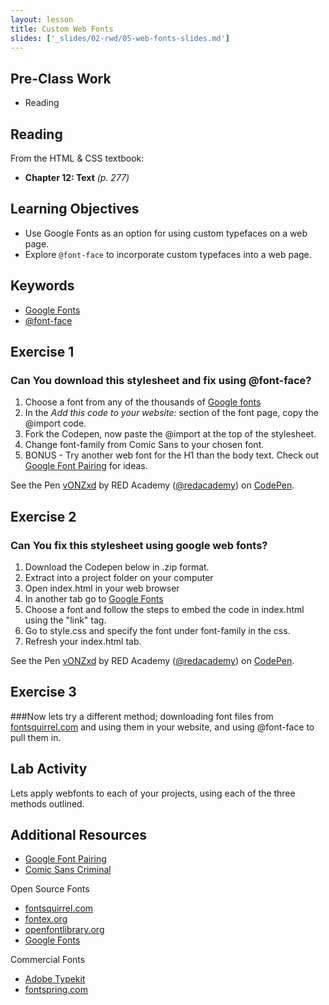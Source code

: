 ```yaml
---
layout: lesson
title: Custom Web Fonts
slides: ['_slides/02-rwd/05-web-fonts-slides.md']
---
```


## Pre-Class Work
- Reading

## Reading

From the HTML & CSS textbook:

- **Chapter 12: Text** *(p. 277)*

## Learning Objectives
 
- Use Google Fonts as an option for using custom typefaces on a web page.
- Explore `@font-face` to incorporate custom typefaces into a web page.

## Keywords

- [Google Fonts](https://developers.google.com/fonts/docs/getting_started)
- [@font-face](https://developer.mozilla.org/en-US/docs/Web/CSS/@font-face)

## Exercise 1

### Can You download this stylesheet and fix using @font-face?

1. Choose a font from any of the thousands of [Google fonts](https://www.google.com/fonts)
2. In the *Add this code to your website:* section of the font page, copy the @import code.
3. Fork the Codepen, now paste the @import at the top of the stylesheet.
4. Change font-family from Comic Sans to your chosen font.
5. BONUS - Try another web font for the H1 than the body text. Check out [Google Font Pairing](http://femmebot.github.io/google-type/) for ideas.



<p data-height="500" data-theme-id="0" data-slug-hash="vONZxd" data-default-tab="result" data-user="redacademy" class='codepen'>See the Pen <a href='http://codepen.io/redacademy/pen/vONZxd/'>vONZxd</a> by RED Academy (<a href='http://codepen.io/redacademy'>@redacademy</a>) on <a href='http://codepen.io'>CodePen</a>.</p>
<script async src="//assets.codepen.io/assets/embed/ei.js"></script>

## Exercise 2

### Can You fix this stylesheet using google web fonts?

1. Download the Codepen below in .zip format.
2. Extract into a project folder on your computer
3. Open index.html in your web browser
4. In another tab go to [Google Fonts](https://www.google.com/fonts#)
5. Choose a font and follow the steps to embed the code in index.html using the "link" tag.
6. Go to style.css and specify the font under font-family in the css.
8. Refresh your index.html tab.



<p data-height="500" data-theme-id="0" data-slug-hash="vONZxd" data-default-tab="result" data-user="redacademy" class='codepen'>See the Pen <a href='http://codepen.io/redacademy/pen/vONZxd/'>vONZxd</a> by RED Academy (<a href='http://codepen.io/redacademy'>@redacademy</a>) on <a href='http://codepen.io'>CodePen</a>.</p>
<script async src="//assets.codepen.io/assets/embed/ei.js"></script>

## Exercise 3

###Now lets try a different method; downloading font files from [fontsquirrel.com](http://www.fontsquirrel.com/) and using them in your website, and using @font-face to pull them in.



## Lab Activity

Lets apply webfonts to each of your projects, using each of the three methods outlined.

## Additional Resources

- [Google Font Pairing](http://femmebot.github.io/google-type/)
- [Comic Sans Criminal](http://www.comicsanscriminal.com/)

Open Source Fonts

- [fontsquirrel.com](http://www.fontsquirrel.com/)
- [fontex.org](http://www.fontex.org/)
- [openfontlibrary.org](http://openfontlibrary.org/)
- [Google Fonts](https://www.google.com/fonts#)

Commercial Fonts

- [Adobe Typekit](https://typekit.com/)
- [fontspring.com](http://www.fontspring.com/)



